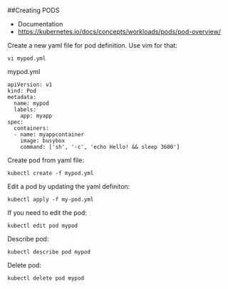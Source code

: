 ##Creating PODS

* Documentation
* https://kubernetes.io/docs/concepts/workloads/pods/pod-overview/

Create a new yaml file for pod definition. Use vim for that: 

```vi mypod.yml```

mypod.yml

```
apiVersion: v1
kind: Pod
metadata:
  name: mypod
  labels:
    app: myapp
spec:
  containers:
  - name: myappcontainer
    image: busybox
    command: ['sh', '-c', 'echo Hello! && sleep 3600']

```

Create pod from yaml file: 

```kubectl create -f mypod.yml```

Edit a pod by updating the yaml definiton: 

```kubectl apply -f my-pod.yml```

If you need to edit the pod: 

```kubectl edit pod mypod```

Describe pod: 

```kubectl describe pod mypod```

Delete pod: 

```kubectl delete pod mypod```






